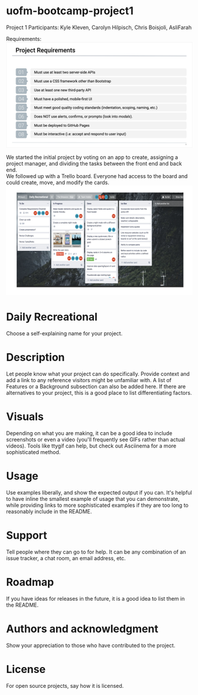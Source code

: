 # uofm-bootcamp-project1
Project 1
Participants: Kyle Kleven, Carolyn Hilpisch, Chris Boisjoli, AsliFarah

Requirements: 
![Project Requirements](assets/Required.png)

We started the initial project by voting on an app to create, assigning a project manager, and dividing the tasks between the front end and back end.  
We followed up with a Trello board.   Everyone had access to the board and could create, move, and modify the cards.
![Trello Board](assets/Trello.png)


# Daily Recreational
Choose a self-explaining name for your project.

# Description
Let people know what your project can do specifically. Provide context and add a link to any reference visitors might be unfamiliar with. A list of Features or a Background subsection can also be added here. If there are alternatives to your project, this is a good place to list differentiating factors.

# Visuals
Depending on what you are making, it can be a good idea to include screenshots or even a video (you'll frequently see GIFs rather than actual videos). Tools like ttygif can help, but check out Asciinema for a more sophisticated method.

# Usage
Use examples liberally, and show the expected output if you can. It's helpful to have inline the smallest example of usage that you can demonstrate, while providing links to more sophisticated examples if they are too long to reasonably include in the README.

# Support
Tell people where they can go to for help. It can be any combination of an issue tracker, a chat room, an email address, etc.

# Roadmap
If you have ideas for releases in the future, it is a good idea to list them in the README.

# Authors and acknowledgment
Show your appreciation to those who have contributed to the project.

# License
For open source projects, say how it is licensed.
